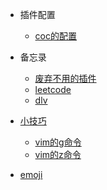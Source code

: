 

- 插件配置
  - [coc的配置](coc)
- 备忘录
  - [废弃不用的插件](plugins)
  - [leetcode](leetcode)
  - [dlv](dlv)
- [小技巧](tips)
  - [vim的g命令](vim的g命令)
  - [vim的z命令](vim的z命令)



- [emoji](emoji)
